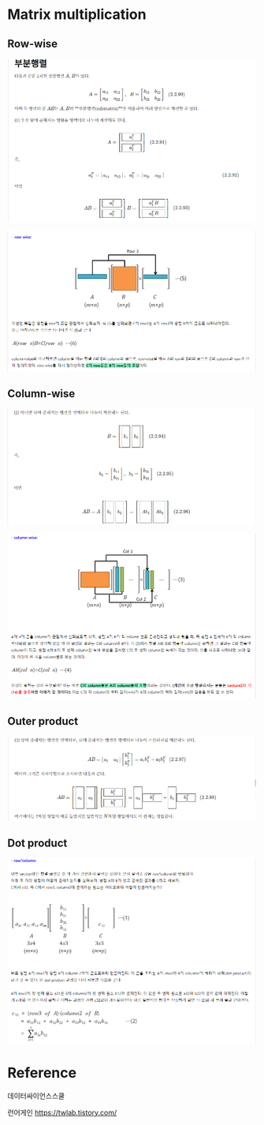 # Matrix multiplication

## Row-wise
![](images/lig_alg_1.png)


![](images/lig_alg_6.png)

## Column-wise

![](images/lig_alg_2.png)

![](images/lig_alg_5.png)

## Outer product
![](images/lig_alg_3.png)

## Dot product
![](images/lig_alg_4.png)

# Reference

데이터싸이언스스쿨

런어게인 https://twlab.tistory.com/